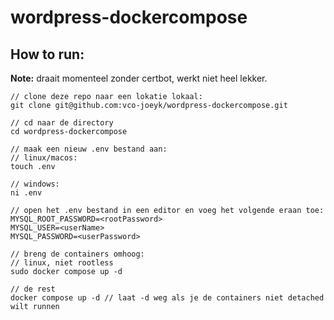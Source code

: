 # wordpress-dockercompose

## How to run:

**Note:** draait momenteel zonder certbot, werkt niet heel lekker.
```
// clone deze repo naar een lokatie lokaal:
git clone git@github.com:vco-joeyk/wordpress-dockercompose.git

// cd naar de directory
cd wordpress-dockercompose

// maak een nieuw .env bestand aan:
// linux/macos:
touch .env

// windows:
ni .env

// open het .env bestand in een editor en voeg het volgende eraan toe:
MYSQL_ROOT_PASSWORD=<rootPassword>
MYSQL_USER=<userName>
MYSQL_PASSWORD=<userPassword>

// breng de containers omhoog:
// linux, niet rootless
sudo docker compose up -d

// de rest
docker compose up -d // laat -d weg als je de containers niet detached wilt runnen
```
